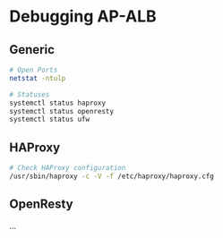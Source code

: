 # Debugging AP-ALB

## Generic

```bash
# Open Ports
netstat -ntulp

# Statuses
systemctl status haproxy
systemctl status openresty
systemctl status ufw
```

## HAProxy

```bash
# Check HAProxy configuration
/usr/sbin/haproxy -c -V -f /etc/haproxy/haproxy.cfg
```

## OpenResty

...
